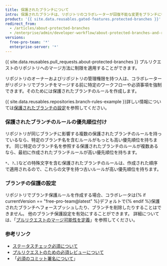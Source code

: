 ```yaml
---
title: 保護されたブランチについて
intro: 保護されたブランチは、リポジトリのコラボレーターが回復不能な変更をブランチに行えないようにしてくれます。 保護されたブランチを有効にすると、ステータスチェック必須やレビュー必須といった他のオプションのチェックや必須事項を有効にすることもできるようになります。
product: '{{ site.data.reusables.gated-features.protected-branches }}'
redirect_from:
  - /articles/about-protected-branches
  - /enterprise/admin/developer-workflow/about-protected-branches-and-required-status-checks
versions:
  free-pro-team: '*'
  enterprise-server: '*'
---
```


{{ site.data.reusables.pull_requests.about-protected-branches }} プルリクエストのリポジトリへのマージ方法に制限を適用することができます。

リポジトリのオーナーおよびリポジトリの管理権限を持つ人は、コラボレーターがリポジトリでブランチをマージする前に特定のワークフローや必須事項を強制できます。そのためには保護されたブランチのルールを作成します。

{{ site.data.reusables.repositories.branch-rules-example }}詳しい情報については[保護されたブランチの設定](/articles/configuring-protected-branches/)を参照してください。

### 保護されたブランチのルールの優先順位付け

リポジトリが同じブランチに影響する複数の保護されたブランチのルールを持っているなら、特定のブランチ名を含むルールがもっとも高い優先順位を持ちます。 同じ特定のブランチ名を参照する保護されたブランチのルールが複数あるなら、最初に作成されたブランチルールが高い優先順位を持ちます。

`*`、`?`、`]`などの特殊文字を含む保護されたブランチのルールは、作成された順序で適用されるので、これらの文字を持つ古いルールが高い優先順位を持ちます。

### ブランチの保護の設定

リポジトリでブランチ保護ルールを作成する場合、コラボレータは{% if currentVersion == "free-pro-team@latest" %}デフォルトで{% endif %}保護されたブランチへフォースプッシュしたり、ブランチを削除したりすることはできません。 他のブランチ保護設定を有効にすることができます。 詳細については、「[プルリクエストのマージ可能性を定義](/github/administering-a-repository/defining-the-mergeability-of-pull-requests)」を参照してください。

### 参考リンク

- [ステータスチェック必須について](/articles/about-required-status-checks)
- [プルリクエストのための必須レビューについて](/articles/about-required-reviews-for-pull-requests)
- 「[必須のコミット署名について](/articles/about-required-commit-signing)」
